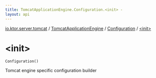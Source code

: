 ```yaml
---
title: TomcatApplicationEngine.Configuration.<init> - 
layout: api
---
```


<div class='api-docs-breadcrumbs'><a href="../../index.html">io.ktor.server.tomcat</a> / <a href="../index.html">TomcatApplicationEngine</a> / <a href="index.html">Configuration</a> / <a href="./-init-.html">&lt;init&gt;</a></div>

# &lt;init&gt;

<div class="signature"><code><span class="identifier">Configuration</span><span class="symbol">(</span><span class="symbol">)</span></code></div>

Tomcat engine specific configuration builder

